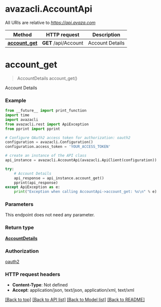 # avazacli.AccountApi

All URIs are relative to *https://api.avaza.com*

Method | HTTP request | Description
------------- | ------------- | -------------
[**account_get**](AccountApi.md#account_get) | **GET** /api/Account | Account Details


# **account_get**
> AccountDetails account_get()

Account Details

### Example
```python
from __future__ import print_function
import time
import avazacli
from avazacli.rest import ApiException
from pprint import pprint

# Configure OAuth2 access token for authorization: oauth2
configuration = avazacli.Configuration()
configuration.access_token = 'YOUR_ACCESS_TOKEN'

# create an instance of the API class
api_instance = avazacli.AccountApi(avazacli.ApiClient(configuration))

try:
    # Account Details
    api_response = api_instance.account_get()
    pprint(api_response)
except ApiException as e:
    print("Exception when calling AccountApi->account_get: %s\n" % e)
```

### Parameters
This endpoint does not need any parameter.

### Return type

[**AccountDetails**](AccountDetails.md)

### Authorization

[oauth2](../README.md#oauth2)

### HTTP request headers

 - **Content-Type**: Not defined
 - **Accept**: application/json, text/json, application/xml, text/xml

[[Back to top]](#) [[Back to API list]](../README.md#documentation-for-api-endpoints) [[Back to Model list]](../README.md#documentation-for-models) [[Back to README]](../README.md)

